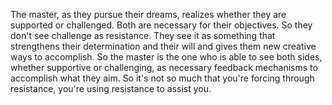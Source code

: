  The master, as they pursue their dreams, realizes whether they are supported or challenged. Both are necessary for their objectives. So they don't see challenge as resistance. They see it as something that strengthens their determination and their will and gives them new creative ways to accomplish. So the master is the one who is able to see both sides, whether supportive or challenging, as necessary feedback mechanisms to accomplish what they aim. So it's not so much that you're forcing through resistance, you're using resistance to assist you.